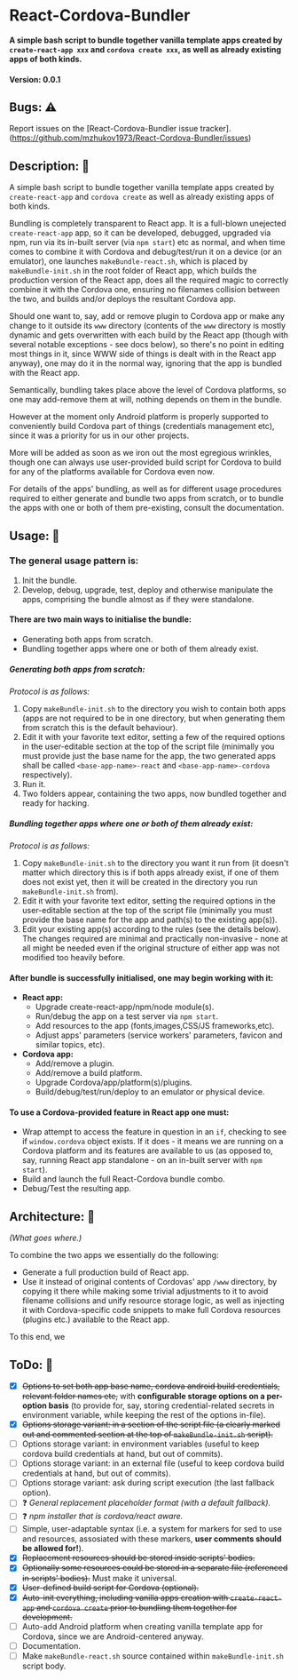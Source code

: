 # React-Cordova-Bundler
**A simple bash script to bundle together vanilla template apps created by `create-react-app xxx` and `cordova create xxx`, as well as already existing apps of both kinds.**

#### Version: 0.0.1

## Bugs: :warning:
Report issues on the [React-Cordova-Bundler issue tracker].(https://github.com/mzhukov1973/React-Cordova-Bundler/issues)

## Description: :notebook:
A simple bash script to bundle together vanilla template apps created by `create-react-app` and `cordova create` as well as already existing apps of both kinds. 

Bundling is completely transparent to React app. It is a full-blown unejected `create-react-app` app, so it can be developed, debugged, upgraded via npm, run via its in-built server (via `npm start`) etc as normal, and when time comes to combine it with Cordova and debug/test/run it on a device (or an emulator), one launches `makeBundle-react.sh`, which is placed by `makeBundle-init.sh` in the root folder of React app, which builds the production version of the React app, does all the required magic to correctly combine it with the Cordova one, ensuring no filenames collision between the two, and builds and/or deploys the resultant Cordova app.

Should one want to, say, add or remove plugin to Cordova app or make any change to it outside its `www` directory (contents of the `www` directory is mostly dynamic and gets overwritten with each build by the React app (though with several notable exceptions - see docs below), so there's no point in editing most things in it, since WWW side of things is dealt with in the React app anyway), one may do it in the normal way, ignoring that the app is bundled with the React app.

Semantically, bundling takes place above the level of Cordova platforms, so one may add-remove them at will, nothing depends on them in the bundle.

However at the moment only Android platform is properly supported to conveniently build Cordova part of things (credentials management etc), since it was a priority for us in our other projects.

More will be added as soon as we iron out the most egregious wrinkles, though one can always use user-provided build script for Cordova to build for any of the platforms available for Cordova even now.

For details of the apps' bundling, as well as for different usage procedures required to either generate and bundle two apps from scratch, or to bundle the apps with one or both of them pre-existing, consult the documentation.

## Usage: :memo:
### The general usage pattern is:
1. Init the bundle.
2. Develop, debug, upgrade, test, deploy and otherwise manipulate the apps, comprising the bundle almost as if they were standalone.

#### There are two main ways to initialise the bundle:
- Generating both apps from scratch.
- Bundling together apps where one or both of them already exist.

##### Generating both apps from scratch:
*Protocol is as follows:*
1. Copy `makeBundle-init.sh` to the directory you wish to contain both apps (apps are not required to be in one directory, but when generating them from scratch this is the default behaviour).
2. Edit it with your favorite text editor, setting a few of the required options in the user-editable section at the top of the script file (minimally you must provide just the base name for the app, the two generated apps shall be called `<base-app-name>-react` and `<base-app-name>-cordova` respectively).
3. Run it.
4. Two folders appear, containing the two apps, now bundled together and ready for hacking.

##### Bundling together apps where one or both of them already exist:
*Protocol is as follows:*
1. Copy `makeBundle-init.sh` to the directory you want it run from (it doesn't matter which directory this is if both apps already exist, if one of them does not exist yet, then it will be created in the directory you run `makeBundle-init.sh` from).
2. Edit it with your favorite text editor, setting the required options in the user-editable section at the top of the script file (minimally you must provide the base name for the app and path(s) to the existing app(s)).
3. Edit your existing app(s) according to the rules (see the details below). The changes required are minimal and practically non-invasive - none at all might be needed even if the original structure of either app was not modified too heavily before.

#### After bundle is successfully initialised, one may begin working with it:
- **React app:**
  - Upgrade create-react-app/npm/node module(s).
  - Run/debug the app on a test server via `npm start`.
  - Add resources to the app (fonts,images,CSS/JS frameworks,etc).
  - Adjust apps' parameters (service workers' parameters, favicon and similar topics, etc).
- **Cordova app:**
  - Add/remove a plugin.
  - Add/remove a build platform.
  - Upgrade Cordova/app/platform(s)/plugins.
  - Build/debug/test/run/deploy to an emulator or physical device.

#### To use a Cordova-provided feature in React app one must:
- Wrap attempt to access the feature in question in an `if`, checking to see if `window.cordova` object exists. If it does - it means we are running on a Cordova platform and its features are available to us (as opposed to, say, running React app standalone - on an in-built server with `npm start`).
- Build and launch the full React-Cordova bundle combo.
- Debug/Test the resulting app.

## Architecture: :triangular_ruler:
*(What goes where.)*

To combine the two apps we essentially do the following: 
- Generate a full production build of React app.
- Use it instead of original contents of Cordovas' app `/www` directory, by copying it there while making some trivial adjustments to it to avoid filename collisions and unify resource storage logic, as well as injecting it with Cordova-specific code snippets to make full Cordova resources (plugins etc.) available to the React app.

To this end, we

## ToDo: :calendar:
- [x] ~~Options to set both app base name, cordova android build credentials, relevant folder names etc,~~ with **configurable storage options on a per-option basis** (to provide for, say, storing credential-related secrets in environment variable, while keeping the rest of the options in-file).
- [x] ~~Options storage variant: in a section of the script file (a clearly marked out and commented section at the top of `makeBundle-init.sh` script).~~
- [ ] Options storage variant: in environment variables (useful to keep cordova build credentials at hand, but out of commits).
- [ ] Options storage variant: in an external file (useful to keep cordova build credentials at hand, but out of commits).
- [ ] Options storage variant: ask during script execution (the last fallback option).
- [ ] :question: *General replacement placeholder format (with a default fallback).*
- [ ] :question: *npm installer that is cordova/react aware.*
- [ ] Simple, user-adaptable syntax (i.e. a system for markers for sed to use and resources, assosiated with these markers, **user comments should be allowed for!**).
- [x] ~~Replacement resources should be stored inside scripts' bodies.~~
- [x] ~~Optionally some resources could be stored in a separate file (referenced in scripts' bodies).~~ Must make it universal.
- [x] ~~User-defined build script for Cordova (optional).~~
- [x] ~~Auto-init everything, including vanilla apps creation with `create-react-app` and `cordova create` prior to bundling them together for development.~~
- [ ] Auto-add Android platform when creating vanilla template app for Cordova, since we are Android-centered anyway.
- [ ] Documentation.
- [ ] Make `makeBundle-react.sh` source contained within `makeBundle-init.sh` script body.
